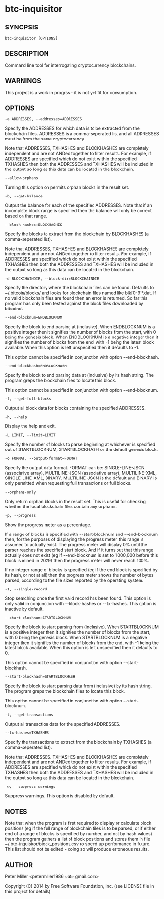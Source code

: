 btc-inquisitor
==========

SYNOPSIS
----------

    btc-inquisitor [OPTIONS]

DESCRIPTION
----------

Command line tool for interrogating cryptocurrency blockchains.

WARNINGS
----------

This project is a work in progrss - it is not yet fit for consumption.

OPTIONS
----------

    -a ADDRESSES, --addresses=ADDRESSES

Specify the ADDRESSES for which data is to be extracted from the blockchain files. ADDRESSES is a comma-seperated list and all ADDRESSES must be from the same cryptocurrency.

Note that ADDRESSES, TXHASHES and BLOCKHASHES are completely independent and are not ANDed together to filter results. For example, if ADDRESSES are specified which do not exist within the specified TXHASHES then both the ADDRESSES and TXHASHES will be included in the output so long as this data can be located in the blockchain.



    --allow-orphans

Turning this option on permits orphan blocks in the result set.



    -b, --get-balance

Output the balance for each of the specified ADDRESSES. Note that if an incomplete block range is specified then the balance will only be correct based on that range.



    --block-hashes=BLOCKHASHES

Specify the blocks to extract from the blockchain by BLOCKHASHES (a comma-seperated list).

Note that ADDRESSES, TXHASHES and BLOCKHASHES are completely independent and are not ANDed together to filter results. For example, if ADDRESSES are specified which do not exist within the specified TXHASHES then both the ADDRESSES and TXHASHES will be included in the output so long as this data can be located in the blockchain.



    -d BLOCKCHAINDIR, --block-dir=BLOCKCHAINDIR

Specify the directory where the blockchain files can be found. Defaults to ~/.bitcoin/blocks/ and looks for blockchain files named like blk[0-9]*.dat. If no valid blockchain files are found then an error is returned. So far this program has only been tested against the block files downloaded by bitcoind.



    --end-blocknum=ENDBLOCKNUM

Specify the block to end parsing at (inclusive). When ENDBLOCKNUM is a positive integer then it signifies the number of blocks from the start, with 0 being the genesis block. When ENDBLOCKNUM is a negative integer then it signifies the number of blocks from the end, with -1 being the latest block available. When this option is left unspecified then it defaults to -1.

This option cannot be specified in conjunction with option --end-blockhash.



    --end-blockhash=ENDBLOCKHASH

Specify the block to end parsing data at (inclusive) by its hash string. The program greps the blockchain files to locate this block.

This option cannot be specified in conjunction with option --end-blocknum.



    -f, --get-full-blocks

Output all block data for blocks containing the specified ADDRESSES.



    -h, --help

Display the help and exit.



    -L LIMIT, --limit=LIMIT

Specify the number of blocks to parse beginning at whichever is specified out of STARTBLOCKNUM, STARTBLOCKHASH or the default genesis block.



    -o FORMAT, --output-format=FORMAT

Specify the output data format. FORMAT can be: SINGLE-LINE-JSON (associative array), MULTILINE-JSON (associative array), MULTILINE-XML, SINGLE-LINE-XML, BINARY. MULTILINE-JSON is the default and BINARY is only permitted when requesting full transactions or full blocks.



    --orphans-only

Only return orphan blocks in the result set. This is useful for checking whether the local blockchain files contain any orphans.



    -p, --progress

Show the progress meter as a percentage.

If a range of blocks is specified with --start-blocknum and --end-blocknum then, for the purposes of displaying the progress meter, this range is assumed to actually exist. The progress meter will display 0% until the parser reaches the specified start block. And if it turns out that this range actually does not exist (eg if --end-blocknum is set to 1,000,000 before this block is mined in 2029) then the progress meter will never reach 100%.

If no integer range of blocks is specified (eg if the end block is specified by its hash, or not at all) then the progress meter shows the number of bytes parsed, according to the file sizes reported by the operating system.



    -1, --single-record

Stop searching once the first valid record has been found. This option is only valid in conjunction with --block-hashes or --tx-hashes. This option is inactive by default.



    --start-blocknum=STARTBLOCKNUM

Specify the block to start parsing from (inclusive). When STARTBLOCKNUM is a positive integer then it signifies the number of blocks from the start, with 0 being the genesis block. When STARTBLOCKNUM is a negative integer then it signifies the number of blocks from the end, with -1 being the latest block available. When this option is left unspecified then it defaults to 0.

This option cannot be specified in conjunction with option --start-blockhash.



    --start-blockhash=STARTBLOCKHASH

Specify the block to start parsing data from (inclusive) by its hash string. The program greps the blockchain files to locate this block.

This option cannot be specified in conjunction with option --start-blocknum.



    -t, --get-transactions

Output all transaction data for the specified ADDRESSES.



    --tx-hashes=TXHASHES

Specify the transactions to extract from the blockchain by TXHASHES (a comma-seperated list).

Note that ADDRESSES, TXHASHES and BLOCKHASHES are completely independent and are not ANDed together to filter results. For example, if ADDRESSES are specified which do not exist within the specified TXHASHES then both the ADDRESSES and TXHASHES will be included in the output so long as this data can be located in the blockchain.



    -w, --suppress-warnings

Suppress warnings. This option is disabled by default.



NOTES
----------

Note that when the program is first required to display or calculate block positions (eg if the full range of blockchain files is to be parsed, or if either end of a range of blocks is specified by number, and not by hash values) then the program gathers a list of block positions and stores them in file ~/.btc-inquisitor/block_positions.csv to speed up performance in future. This list should not be edited - doing so will produce erroneous results.

AUTHOR
----------

Peter Miller <petermiller1986 ~at~ gmail.com>

Copyright (C) 2014 by Free Software Foundation, Inc. (see LICENSE file in this project for details)

